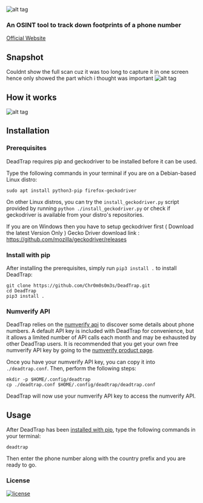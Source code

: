 ![alt tag](https://media.discordapp.net/attachments/671809375807209472/722385841414078484/image-removebg-preview1.png?width=381&height=396) 

### An OSINT tool to track down footprints of a phone number

 <a href="https://chr0m0s0m3s.github.io/DeadTrap/">Official Website</a>
 
## Snapshot
Couldnt show the full scan cuz it was too long to capture it in one screen hence only showed the part which i thought was important
![alt tag](https://media.discordapp.net/attachments/671809375807209472/722377731182034994/Screenshot_20200616_144711.png?width=794&height=396)

## How it works
![alt tag](https://img.wonderhowto.com/img/original/09/23/63728168197692/0/637281681976920923.jpg)

## Installation

### Prerequisites

DeadTrap requires pip and geckodriver to be installed before it can be used.

Type the following commands in your terminal if you are on a Debian-based Linux distro:
```
sudo apt install python3-pip firefox-geckodriver
```

On other Linux distros, you can try the `install_geckodriver.py` script
provided by running `python ./install_geckodriver.py` or check if geckodriver is available
from your distro's repositories.


If you are on Windows then you have to setup geckodriver first ( Download the latest Version Only )
Gecko Driver download link : https://github.com/mozilla/geckodriver/releases

### Install with pip

After installing the prerequisites, simply run `pip3 install .` to install DeadTrap:

```
git clone https://github.com/Chr0m0s0m3s/DeadTrap.git
cd DeadTrap
pip3 install .
```

### Numverify API
DeadTrap relies on the [numverify api](https://numverify.com/documentation) to discover
some details about phone numbers. A default API key is included with DeadTrap for
convenience, but it allows a limited number of API calls each month and may be
exhausted by other DeadTrap users. It is recommended that you get your own free
numverify API key by going to the [numverify product page](https://numverify.com/product).

Once you have your numverify API key, you can copy it into `./deadtrap.conf`. Then,
perform the following steps:

```
mkdir -p $HOME/.config/deadtrap
cp ./deadtrap.conf $HOME/.config/deadtrap/deadtrap.conf
```

DeadTrap will now use your numverify API key to access the numverify API.

## Usage
After DeadTrap has been [installed with pip](#install-with-pip), type the
following commands in your terminal:
```
deadtrap
```

Then enter the phone number along with the country prefix and you are ready to go.

### License
[![license](https://img.shields.io/github/license/Chr0m0s0m3s/DeadTrap.svg?style=flat-square)](https://github.com/Chr0m0s0m3s/DeadTrap/blob/master/LICENSE)

